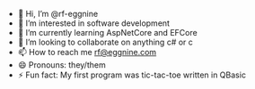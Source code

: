 - 👋 Hi, I’m @rf-eggnine
- 👀 I’m interested in software development
- 🌱 I’m currently learning AspNetCore and EFCore
- 💞️ I’m looking to collaborate on anything c# or c
- 📫 How to reach me rf@eggnine.com
- 😄 Pronouns: they/them
- ⚡ Fun fact: My first program was tic-tac-toe written in QBasic

